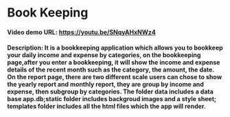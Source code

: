 # Book Keeping
#### Video demo URL: https://youtu.be/SNqyAHxNWz4
#### Description: It is a bookkeeping application which allows you to bookkeep your daily income and expense by categories, on the bookkeeping page,after you enter a bookkeeping, it will show the income and expense details of the recent month such as the category, the amount, the date. On the report page, there are two different scale users can chose to show the yearly report and monthly report, they are group by income and expense, then subgroup by categories. The folder data includes a data base app.db;static folder includes backgroud images and a style sheet; templates folder includes all the html files which the app will render.

